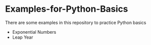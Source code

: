 # Examples-for-Python-Basics
There are some examples in this repository to practice Python basics

- Exponential Numbers
- Leap Year
